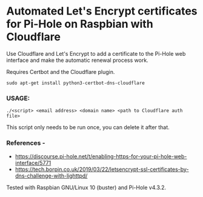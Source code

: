 # Automated Let's Encrypt certificates for Pi-Hole on Raspbian with Cloudflare
Use Cloudflare and Let's Encrypt to add a certificate to the Pi-Hole web interface and make the automatic renewal process work. 

Requires Certbot and the Cloudflare plugin.
```
sudo apt-get install python3-certbot-dns-cloudflare
```

### USAGE: 
```
./<script> <email address> <domain name> <path to Cloudflare auth file>
```
This script only needs to be run once, you can delete it after that. 

### References - 
  * https://discourse.pi-hole.net/t/enabling-https-for-your-pi-hole-web-interface/5771
  * https://tech.borpin.co.uk/2019/03/22/letsencrypt-ssl-certificates-by-dns-challenge-with-lighttpd/

Tested with Raspbian GNU/Linux 10 (buster) and Pi-Hole v4.3.2.